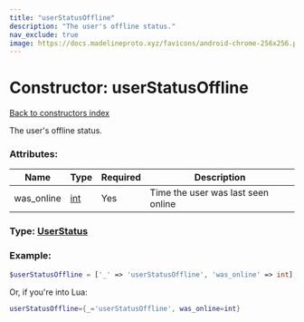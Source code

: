 ```yaml
---
title: "userStatusOffline"
description: "The user's offline status."
nav_exclude: true
image: https://docs.madelineproto.xyz/favicons/android-chrome-256x256.png
---
```

# Constructor: userStatusOffline  
[Back to constructors index](index.md)



The user's offline status.

### Attributes:

| Name     |    Type       | Required | Description |
|----------|---------------|----------|-------------|
|was\_online|[int](../types/int.md) | Yes|Time the user was last seen online|



### Type: [UserStatus](../types/UserStatus.md)


### Example:

```php
$userStatusOffline = ['_' => 'userStatusOffline', 'was_online' => int];
```  


Or, if you're into Lua:

```lua
userStatusOffline={_='userStatusOffline', was_online=int}

```



